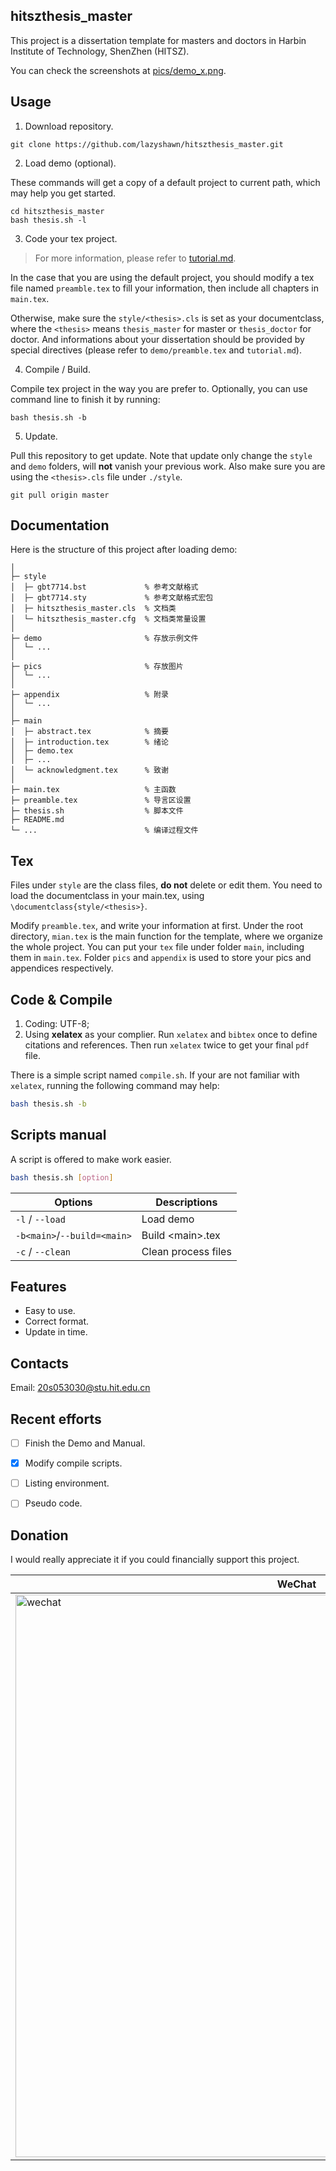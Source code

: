 
## hitszthesis\_master
This project is a dissertation template for masters and doctors
in Harbin Institute of Technology, ShenZhen (HITSZ).

You can check the screenshots at [pics/demo\_x.png](
https://github.com/lazyshawn/hitszthesis_master/tree/master/demo/pics).

## Usage
1. Download repository.
```shell
git clone https://github.com/lazyshawn/hitszthesis_master.git
```

2. Load demo (optional).

These commands will get a copy of a default project to current path,
which may help you get started.
```shell
cd hitszthesis_master
bash thesis.sh -l
```

3. Code your tex project.
> For more information, please refer to [tutorial.md](
https://github.com/lazyshawn/hitszthesis_master/blob/master/tutorial.md).

In the case that you are using the default project,
you should modify a tex file named `preamble.tex` to fill your information,
then include all chapters in `main.tex`.

Otherwise, make sure the `style/<thesis>.cls` is set as your documentclass,
where the `<thesis>` means `thesis_master` for master or `thesis_doctor` for doctor.
And informations about your dissertation should be provided by special directives
(please refer to `demo/preamble.tex` and `tutorial.md`).

4. Compile / Build.

Compile tex project in the way you are prefer to.
Optionally, you can use command line to finish it by running:
```shell
bash thesis.sh -b
```

5. Update.

Pull this repository to get update.
Note that update only change the `style` and `demo` folders,
will **not** vanish your previous work.
Also make sure you are using the `<thesis>.cls` file under `./style`.
```shell
git pull origin master
```


## Documentation
Here is the structure of this project after loading demo:
```git
│
├─ style
│  ├─ gbt7714.bst             % 参考文献格式
│  ├─ gbt7714.sty             % 参考文献格式宏包
│  ├─ hitszthesis_master.cls  % 文档类
│  └─ hitszthesis_master.cfg  % 文档类常量设置
│
├─ demo                       % 存放示例文件
│  └─ ...                     
│
├─ pics                       % 存放图片
│  └─ ...                     
│
├─ appendix                   % 附录
│  └─ ...                     
│
├─ main
│  ├─ abstract.tex            % 摘要
│  ├─ introduction.tex        % 绪论
│  ├─ demo.tex                    
│  ├─ ...                     
│  └─ acknowledgment.tex      % 致谢
│                             
├─ main.tex                   % 主函数
├─ preamble.tex               % 导言区设置
├─ thesis.sh                  % 脚本文件
├─ README.md
└─ ...                        % 编译过程文件
```


## Tex
Files under `style` are the class files, **do not** delete or edit them. 
You need to load the documentclass in your main.tex,
using `\documentclass{style/<thesis>}`.

Modify `preamble.tex`, and write your information at first.
Under the root directory, `mian.tex` is the main function for the template,
where we organize the whole project.
You can put your `tex` file under folder `main`,
including them in `main.tex`.
Folder `pics` and `appendix` is used to store your pics and appendices respectively.


## Code & Compile
1. Coding: UTF-8;
1. Using **xelatex** as your complier. 
Run `xelatex` and `bibtex` once to define citations and references.
Then run `xelatex` twice to get your final `pdf` file.

There is a simple script named `compile.sh`.
If your are not familiar with `xelatex`,
running the following command may help:
```bash
bash thesis.sh -b
```


## Scripts manual
A script is offered to make work easier.
```bash
bash thesis.sh [option]
```

| Options                     | Descriptions        |
| ---                         | ---                 |
| `-l` / `--load`             | Load demo           |
| `-b<main>`/`--build=<main>` | Build \<main\>.tex  |
| `-c` / `--clean`            | Clean process files |


## Features
* Easy to use.
* Correct format.
* Update in time.

## Contacts
Email: 20s053030@stu.hit.edu.cn


## Recent efforts
* [ ] Finish the Demo and Manual.
* [x] Modify compile scripts.
* [ ] Listing environment.
* [ ] Pseudo code.


## Donation
I would really appreciate it if you could financially support this project.

| WeChat  | Alipay |
|-|-|
| <img src="https://raw.githubusercontent.com/lazyshawn/hitszthesis_master/master/demo/pics/wechat.jpg" width = "900" alt="wechat" align=center /> | <img src="https://raw.githubusercontent.com/lazyshawn/hitszthesis_master/master/demo/pics/alipay.jpg" width = "900" alt="alipay" align=center /> |

